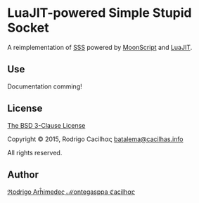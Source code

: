 # LuaJIT-powered Simple Stupid Socket

A reimplementation of [SSS](https://bitbucket.org/cacilhas/sss) powered by
[MoonScript](http://moonscript.org/) and [LuaJIT](http://luajit.org).


## Use

Documentation comming!


## License

[The BSD 3-Clause License](http://opensource.org/licenses/BSD-3-Clause)

Copyright © 2015, Rodrigo Cacilhας <batalema@cacilhas.info>

All rights reserved.


## Author

[ℜodrigo Arĥimedeς ℳontegasppa ℭacilhας](mailto:batalema@cacilhas.info)
